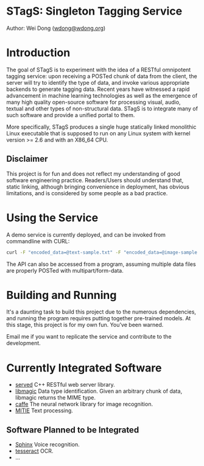 # STagS: Singleton Tagging Service

Author: Wei Dong (wdong@wdong.org)

# Introduction

The goal of STagS is to experiment with the idea of a RESTful omnipotent
tagging service: upon receiving a POSTed chunk of data from the client, the
server will try to identify the type of data, and invoke various appropriate
backends to generate tagging data.  Recent years have witnessed a rapid
advancement in machine learning technologies as well as the emergence of many
high quality open-source software for processing visual, audio, textual and
other types of non-structural data.  STagS is to integrate many of such
software and provide a unified portal to them.

More specifically, STagS produces a single huge statically linked monolithic
Linux executable that is supposed to run on any Linux system with kernel
version >= 2.6 and with an X86_64 CPU.

## Disclaimer

This project is for fun and does not reflect my understanding of good software
engineering practice.  Readers/Users should understand that, static linking,
although bringing convenience in deployment, has obvious limitations, and is
considered by some people as a bad practice.

# Using the Service

A demo service is currently deployed, and can be invoked from commandline
with CURL:

```bash
curl -F "encoded_data=@text-sample.txt" -F "encoded_data=@image-sample.jpg" http://www.kgraph.org:3112/tag 
```

The API can also be accessed from a program, assuming multiple data files are
properly POSTed with multipart/form-data.


# Building and Running

It's a daunting task to build this project due to the numerous dependencies,
and running the program requires putting together pre-trained models.  At this
stage, this project is for my own fun.  You've been warned.

Email me if you want to replicate the service and contribute to the
development.

# Currently Integrated Software

- [served](https://github.com/datasift/served) C++ RESTful web server library.
- [libmagic](https://github.com/threatstack/libmagic) Data type identification.  Given an arbitrary chunk of data, libmagic returns the MIME type.
- [caffe](https://github.com/BVLC/caffe) The neural network library for image recognition.
- [MITIE](https://github.com/mit-nlp/MITIE) Text processing.

## Software Planned to be Integrated

- [Sphinx](http://cmusphinx.sourceforge.net/) Voice recognition.
- [tesseract](https://github.com/tesseract-ocr/tesseract) OCR.
- ...

